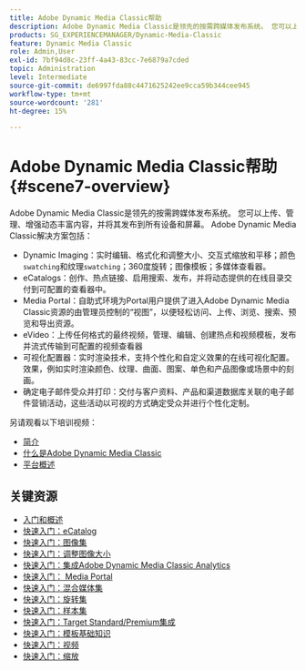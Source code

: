 ```yaml
---
title: Adobe Dynamic Media Classic帮助
description: Adobe Dynamic Media Classic是领先的按需跨媒体发布系统。 您可以上传、管理、增强动态丰富内容，并将其发布到所有设备和屏幕。
products: SG_EXPERIENCEMANAGER/Dynamic-Media-Classic
feature: Dynamic Media Classic
role: Admin,User
exl-id: 7bf94d8c-23ff-4a43-83cc-7e6879a7cded
topic: Administration
level: Intermediate
source-git-commit: de6997fda88c4471625242ee9cca59b344cee945
workflow-type: tm+mt
source-wordcount: '281'
ht-degree: 15%

---
```


# Adobe Dynamic Media Classic帮助 {#scene7-overview}

Adobe Dynamic Media Classic是领先的按需跨媒体发布系统。 您可以上传、管理、增强动态丰富内容，并将其发布到所有设备和屏幕。 Adobe Dynamic Media Classic解决方案包括：

* Dynamic Imaging：实时编辑、格式化和调整大小、交互式缩放和平移；颜色`swatching`和纹理`swatching`；360度旋转；图像模板；多媒体查看器。
* eCatalogs：创作、热点链接、启用搜索、发布，并将动态提供的在线目录交付到可配置的查看器中。
* Media Portal：自助式环境为Portal用户提供了进入Adobe Dynamic Media Classic资源的由管理员控制的“视图”，以便轻松访问、上传、浏览、搜索、预览和导出资源。
* eVideo：上传任何格式的最终视频，管理、编辑、创建热点和视频模板，发布并流式传输到可配置的视频查看器
* 可视化配置器：实时渲染技术，支持个性化和自定义效果的在线可视化配置。 效果，例如实时渲染颜色、纹理、曲面、图案、单色和产品图像或场景中的刻画。
* 确定电子邮件受众并打印：交付与客户资料、产品和渠道数据库关联的电子邮件营销活动，这些活动以可视的方式确定受众并进行个性化定制。

另请观看以下培训视频：

* [简介](https://s7d5.scene7.com/s7viewers/html5/VideoViewer.html?videoserverurl=https://s7d5.scene7.com/is/content/&amp;emailurl=https://s7d5.scene7.com/s7/emailFriend&amp;serverUrl=https://s7d5.scene7.com/is/image/&amp;config=Scene7SharedAssets/Universal_HTML5_Video&amp;contenturl=https://s7d5.scene7.com/skins/&amp;asset=S7tutorials/570_Introduction_converted%20renamed_Getting%20Started-AVS)
* [什么是Adobe Dynamic Media Classic](https://s7d5.scene7.com/s7viewers/html5/VideoViewer.html?videoserverurl=https://s7d5.scene7.com/is/content/&amp;emailurl=https://s7d5.scene7.com/s7/emailFriend&amp;serverUrl=https://s7d5.scene7.com/is/image/&amp;config=Scene7SharedAssets/Universal_HTML5_Video&amp;contenturl=https://s7d5.scene7.com/skins/&amp;asset=S7tutorials/577_What%20is%20Scene7_converted%20renamed_Getting%20Started-AVS)
* [平台概述](https://s7d5.scene7.com/s7viewers/html5/VideoViewer.html?videoserverurl=https://s7d5.scene7.com/is/content/&amp;emailurl=https://s7d5.scene7.com/s7/emailFriend&amp;serverUrl=https://s7d5.scene7.com/is/image/&amp;config=Scene7SharedAssets/Universal_HTML5_Video&amp;contenturl=https://s7d5.scene7.com/skins/&amp;asset=S7tutorials/572_Platform%20Overview_converted%20renamed_Getting%20Started-AVS)

## 关键资源

* [入门和概述](/help/using/dmc-platform-overview.md)
* [快速入门：eCatalog](/help/using/quick-start-ecatalog.md)
* [快速入门：图像集](/help/using/quick-start-image-sets.md)
* [快速入门：调整图像大小](/help/using/quick-start-image-sizing.md)
* [快速入门：集成Adobe Dynamic Media Classic Analytics](/help/using/quick-start-integrating-dmc-analytics.md)
* [快速入门： Media Portal](/help/using/quick-start-media-portal-administration.md)
* [快速入门：混合媒体集](/help/using/quick-start-mixed-media-sets.md)
* [快速入门：旋转集](/help/using/quick-start-spin-sets.md)
* [快速入门：样本集](/help/using/quick-start-swatch-sets.md)
* [快速入门：Target Standard/Premium集成](/help/using/quick-start-target-integration.md)
* [快速入门：模板基础知识](/help/using/quick-start-template-basics.md)
* [快速入门：视频](/help/using/quick-start-video.md)
* [快速入门：缩放](/help/using/quick-start-zoom.md)

